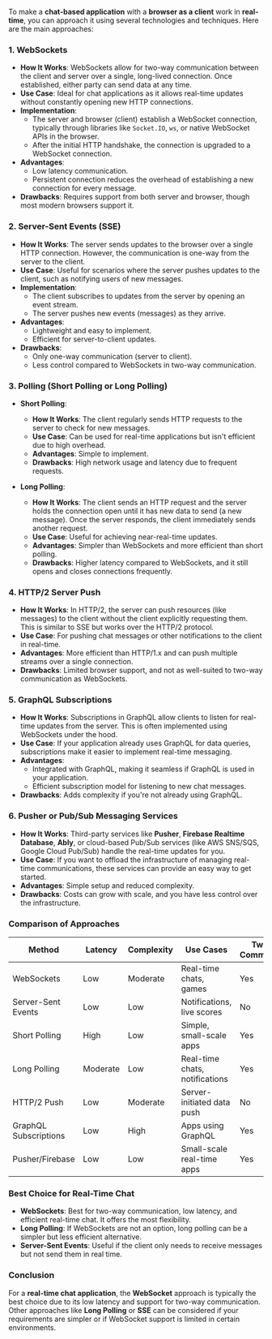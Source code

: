 To make a **chat-based application** with a **browser as a client** work in **real-time**, you can approach it using several technologies and techniques. Here are the main approaches:

### 1. **WebSockets**
- **How It Works**: WebSockets allow for two-way communication between the client and server over a single, long-lived connection. Once established, either party can send data at any time.
- **Use Case**: Ideal for chat applications as it allows real-time updates without constantly opening new HTTP connections.
- **Implementation**:
    - The server and browser (client) establish a WebSocket connection, typically through libraries like `Socket.IO`, `ws`, or native WebSocket APIs in the browser.
    - After the initial HTTP handshake, the connection is upgraded to a WebSocket connection.
- **Advantages**:
    - Low latency communication.
    - Persistent connection reduces the overhead of establishing a new connection for every message.
- **Drawbacks**: Requires support from both server and browser, though most modern browsers support it.

### 2. **Server-Sent Events (SSE)**
- **How It Works**: The server sends updates to the browser over a single HTTP connection. However, the communication is one-way from the server to the client.
- **Use Case**: Useful for scenarios where the server pushes updates to the client, such as notifying users of new messages.
- **Implementation**:
    - The client subscribes to updates from the server by opening an event stream.
    - The server pushes new events (messages) as they arrive.
- **Advantages**:
    - Lightweight and easy to implement.
    - Efficient for server-to-client updates.
- **Drawbacks**:
    - Only one-way communication (server to client).
    - Less control compared to WebSockets in two-way communication.

### 3. **Polling (Short Polling or Long Polling)**
- **Short Polling**:
    - **How It Works**: The client regularly sends HTTP requests to the server to check for new messages.
    - **Use Case**: Can be used for real-time applications but isn't efficient due to high overhead.
    - **Advantages**: Simple to implement.
    - **Drawbacks**: High network usage and latency due to frequent requests.

- **Long Polling**:
    - **How It Works**: The client sends an HTTP request and the server holds the connection open until it has new data to send (a new message). Once the server responds, the client immediately sends another request.
    - **Use Case**: Useful for achieving near-real-time updates.
    - **Advantages**: Simpler than WebSockets and more efficient than short polling.
    - **Drawbacks**: Higher latency compared to WebSockets, and it still opens and closes connections frequently.

### 4. **HTTP/2 Server Push**
- **How It Works**: In HTTP/2, the server can push resources (like messages) to the client without the client explicitly requesting them. This is similar to SSE but works over the HTTP/2 protocol.
- **Use Case**: For pushing chat messages or other notifications to the client in real-time.
- **Advantages**: More efficient than HTTP/1.x and can push multiple streams over a single connection.
- **Drawbacks**: Limited browser support, and not as well-suited to two-way communication as WebSockets.

### 5. **GraphQL Subscriptions**
- **How It Works**: Subscriptions in GraphQL allow clients to listen for real-time updates from the server. This is often implemented using WebSockets under the hood.
- **Use Case**: If your application already uses GraphQL for data queries, subscriptions make it easier to implement real-time messaging.
- **Advantages**:
    - Integrated with GraphQL, making it seamless if GraphQL is used in your application.
    - Efficient subscription model for listening to new chat messages.
- **Drawbacks**: Adds complexity if you're not already using GraphQL.

### 6. **Pusher or Pub/Sub Messaging Services**
- **How It Works**: Third-party services like **Pusher**, **Firebase Realtime Database**, **Ably**, or cloud-based Pub/Sub services (like AWS SNS/SQS, Google Cloud Pub/Sub) handle the real-time updates for you.
- **Use Case**: If you want to offload the infrastructure of managing real-time communications, these services can provide an easy way to get started.
- **Advantages**: Simple setup and reduced complexity.
- **Drawbacks**: Costs can grow with scale, and you have less control over the infrastructure.

### Comparison of Approaches

| Method             | Latency | Complexity | Use Cases                  | Two-Way Communication |
|--------------------|---------|------------|----------------------------|-----------------------|
| WebSockets         | Low     | Moderate   | Real-time chats, games      | Yes                   |
| Server-Sent Events | Low     | Low        | Notifications, live scores  | No                    |
| Short Polling      | High    | Low        | Simple, small-scale apps    | Yes                   |
| Long Polling       | Moderate| Low        | Real-time chats, notifications | Yes               |
| HTTP/2 Push        | Low     | Moderate   | Server-initiated data push  | No                    |
| GraphQL Subscriptions | Low  | High       | Apps using GraphQL          | Yes                   |
| Pusher/Firebase    | Low     | Low        | Small-scale real-time apps  | Yes                   |

### Best Choice for Real-Time Chat

- **WebSockets**: Best for two-way communication, low latency, and efficient real-time chat. It offers the most flexibility.
- **Long Polling**: If WebSockets are not an option, long polling can be a simpler but less efficient alternative.
- **Server-Sent Events**: Useful if the client only needs to receive messages but not send them in real time.

### Conclusion
For a **real-time chat application**, the **WebSocket** approach is typically the best choice due to its low latency and support for two-way communication. Other approaches like **Long Polling** or **SSE** can be considered if your requirements are simpler or if WebSocket support is limited in certain environments.